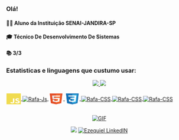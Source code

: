 ### Olá!
  

#### 👨‍💻 Aluno da Instituição SENAI-JANDIRA-SP

#### 🎓 Técnico De Desenvolvimento De Sistemas

#### 📚 3/3

### Estatisticas e linguagens que custumo usar:

<div align="center">
  <a href="https://github.com/Ezequiel-Mathias">
  <img height="180em" src="https://github-readme-stats.vercel.app/api?username=Ezequiel-Mathias&show_icons=true&theme=dracula&include_all_commits=true&count_private=true"/>
  <img height="180em" src="https://github-readme-stats.vercel.app/api/top-langs/?username=Ezequiel-Mathias&layout=compact&langs_count=7&theme=dracula"/>
</div>

  <div style="display: inline_block"><br>
  <img align="center" alt="Rafa-Js" height="30" width="40" src="https://raw.githubusercontent.com/devicons/devicon/master/icons/javascript/javascript-plain.svg">
  <img align="center" alt="Rafa-Js" height="30" width="40" src="https://cdn.jsdelivr.net/gh/devicons/devicon/icons/java/java-original.svg" />
  <img align="center" alt="Rafa-HTML" height="30" width="40" src="https://raw.githubusercontent.com/devicons/devicon/master/icons/html5/html5-original.svg"> 
  <img align="center" alt="Rafa-CSS" height="30" width="40" src="https://raw.githubusercontent.com/devicons/devicon/master/icons/css3/css3-original.svg">
  <img align="center" alt="Rafa-CSS" height="30" width="40" src="https://cdn.jsdelivr.net/gh/devicons/devicon/icons/kotlin/kotlin-original.svg">
  <img align="center" alt="Rafa-CSS" height="30" width="40" src="https://cdn.jsdelivr.net/gh/devicons/devicon/icons/react/react-original.svg">
  <img align="center" alt="Rafa-CSS" height="30" width="40" src="https://cdn.jsdelivr.net/gh/devicons/devicon/icons/php/php-plain.svg">
</div>
  
  ##
  
 
 
  <div align="center">
 <img  alt="GIF" src="https://github.com/abhisheknaiidu/abhisheknaiidu/blob/master/code.gif?raw=true" width="500" height="320" />
 
   <a href = "mailto:ezequielmathias32@gmail.com" target="_blank"><img src="https://img.shields.io/badge/-Gmail-%23333?style=for-the-badge&logo=gmail&logoColor=white"></a>
<a href="https://www.linkedin.com/in/ezequiel-mathias-104092227" target="_blank"><img alt="Ezequiel LinkedIN" width="26px"  src="https://raw.githubusercontent.com/peterthehan/peterthehan/master/assets/linkedin.svg" />
</a>
 </div>
 

    
     

  
    
    
